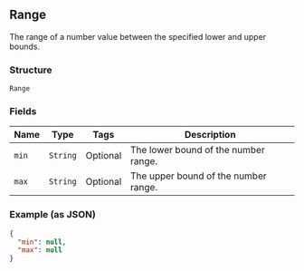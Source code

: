 ## Range

The range of a number value between the specified lower and upper bounds.

### Structure

`Range`

### Fields

| Name | Type | Tags | Description |
|  --- | --- | --- | --- |
| `min` | `String` | Optional | The lower bound of the number range. |
| `max` | `String` | Optional | The upper bound of the number range. |

### Example (as JSON)

```json
{
  "min": null,
  "max": null
}
```

